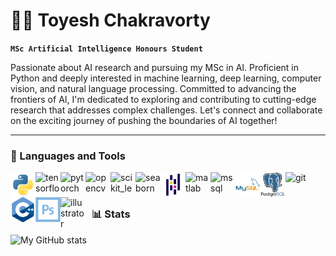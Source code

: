 # 👨‍💻 Toyesh Chakravorty

**`MSc Artificial Intelligence Honours Student`**

Passionate about AI research and pursuing my MSc in AI. Proficient in Python and deeply interested in machine learning, deep learning, computer vision, and natural language processing. Committed to advancing the frontiers of AI, I'm dedicated to exploring and contributing to cutting-edge research that addresses complex challenges. Let's connect and collaborate on the exciting journey of pushing the boundaries of AI together!

---

### 🧰 Languages and Tools

<img align="left" alt="python" width="40" height="40" src="https://raw.githubusercontent.com/devicons/devicon/master/icons/python/python-original.svg"/> 
<img align="left" alt="tensorflow" width="40" height="40"  src="https://www.vectorlogo.zone/logos/tensorflow/tensorflow-icon.svg" />
<img align="left" alt="pytorch" width="40" height="40" src="https://www.vectorlogo.zone/logos/pytorch/pytorch-icon.svg"/>
<img align="left" alt="opencv" width="40" height="40" src="https://www.vectorlogo.zone/logos/opencv/opencv-icon.svg"/>
<img align="left" alt="scikit_learn" width="40" height="40" src="https://upload.wikimedia.org/wikipedia/commons/0/05/Scikit_learn_logo_small.svg"/>
<img align="left" alt="seaborn" width="40" height="40" src="https://seaborn.pydata.org/_images/logo-mark-lightbg.svg"/>
<img align="left" alt="pandas" width="40" height="40" src="https://raw.githubusercontent.com/devicons/devicon/2ae2a900d2f041da66e950e4d48052658d850630/icons/pandas/pandas-original.svg"/>
<img align="left" alt="matlab" width="40" height="40" src="https://upload.wikimedia.org/wikipedia/commons/2/21/Matlab_Logo.png"/>
<img align="left" alt="mssql" width="40" height="40" src="https://www.svgrepo.com/show/303229/microsoft-sql-server-logo.svg"/>
<img align="left" alt="mysql" width="40" height="40" src="https://raw.githubusercontent.com/devicons/devicon/master/icons/mysql/mysql-original-wordmark.svg"/>
<img align="left" alt="postgresql" width="40" height="40" src="https://raw.githubusercontent.com/devicons/devicon/master/icons/postgresql/postgresql-original-wordmark.svg"/>
<img align="left" alt="git" width="40" height="40" src="https://www.vectorlogo.zone/logos/git-scm/git-scm-icon.svg"/>
<img align="left" alt="cplusplus" width="40" height="40" src="https://raw.githubusercontent.com/devicons/devicon/master/icons/cplusplus/cplusplus-original.svg"/>
<img align="left" alt="photoshop" width="40" height="40" src="https://raw.githubusercontent.com/devicons/devicon/master/icons/photoshop/photoshop-line.svg"/>
<img align="left" alt="illustrator" width="40" style="padding-right:10px;" src="https://www.vectorlogo.zone/logos/adobe_illustrator/adobe_illustrator-icon.svg"/>

<br/>

#

### 📊 Stats

![My GitHub stats](https://github-readme-stats.vercel.app/api?username=toyeshc&show_icons=true&theme=gruvbox)

#
